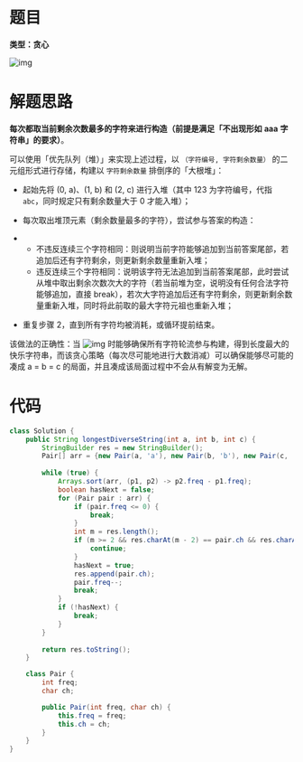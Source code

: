 # 题目

**类型：贪心**

![img](https://cdn.nlark.com/yuque/0/2022/png/2941598/1644212516659-496a68a4-9dd3-49f3-991f-ec202d67b2e5.png)



# 解题思路

**每次都取当前剩余次数最多的字符来进行构造（前提是满足「不出现形如** **aaa** **字符串」的要求）**。



可以使用「优先队列（堆）」来实现上述过程，以 `（字符编号, 字符剩余数量）` 的二元组形式进行存储，构建以 `字符剩余数量` 排倒序的「大根堆」：



- 起始先将 (0, a)、(1, b) 和 (2, c) 进行入堆（其中 123 为字符编号，代指 `abc`，同时规定只有剩余数量大于 0 才能入堆）；
- 每次取出堆顶元素（剩余数量最多的字符），尝试参与答案的构造：

- - 不违反连续三个字符相同：则说明当前字符能够追加到当前答案尾部，若追加后还有字符剩余，则更新剩余数量重新入堆；
  - 违反连续三个字符相同：说明该字符无法追加到当前答案尾部，此时尝试从堆中取出剩余次数次大的字符（若当前堆为空，说明没有任何合法字符能够追加，直接 break），若次大字符追加后还有字符剩余，则更新剩余数量重新入堆，同时将此前取的最大字符元祖也重新入堆；

- 重复步骤 2，直到所有字符均被消耗，或循环提前结束。



该做法的正确性：当 ![img](https://cdn.nlark.com/yuque/__latex/d1a7ee248134b5adaf486345129ef3f4.svg) 时能够确保所有字符轮流参与构建，得到长度最大的快乐字符串，而该贪心策略（每次尽可能地进行大数消减）可以确保能够尽可能的凑成 a = b = c 的局面，并且凑成该局面过程中不会从有解变为无解。

 







# 代码

```java
class Solution {
    public String longestDiverseString(int a, int b, int c) {
        StringBuilder res = new StringBuilder();
        Pair[] arr = {new Pair(a, 'a'), new Pair(b, 'b'), new Pair(c, 'c')};
        
        while (true) {
            Arrays.sort(arr, (p1, p2) -> p2.freq - p1.freq);
            boolean hasNext = false;
            for (Pair pair : arr) {
                if (pair.freq <= 0) {
                    break;
                }
                int m = res.length();
                if (m >= 2 && res.charAt(m - 2) == pair.ch && res.charAt(m - 1) == pair.ch) {
                    continue;
                }
                hasNext = true;
                res.append(pair.ch);
                pair.freq--;
                break;
            }
            if (!hasNext) {
                break;
            }
        }
      
        return res.toString();
    }

    class Pair {
        int freq;
        char ch;

        public Pair(int freq, char ch) {
            this.freq = freq;
            this.ch = ch;
        }
    }
}
```